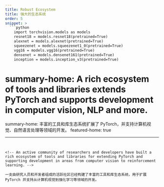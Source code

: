 ```yaml
---
title: Robust Ecosystem
title: 强大的生态系统
order: 5
snippet: >
  ```python
    import torchvision.models as models
    resnet18 = models.resnet18(pretrained=True)
    alexnet = models.alexnet(pretrained=True)
    squeezenet = models.squeezenet1_0(pretrained=True)
    vgg16 = models.vgg16(pretrained=True)
    densenet = models.densenet161(pretrained=True)
    inception = models.inception_v3(pretrained=True)
  ```

# summary-home: A rich ecosystem of tools and libraries extends PyTorch and supports development in computer vision, NLP and more.
summary-home: 丰富的工具和库生态系统扩展了 PyTorch，并支持计算机视觉、自然语言处理等领域的开发。
featured-home: true

---
```


<!-- An active community of researchers and developers have built a rich ecosystem of tools and libraries for extending PyTorch and supporting development in areas from computer vision to reinforcement learning. -->

一支由研究人员和开发者组成的活跃社区已经构建了丰富的工具和库生态系统，用于扩展 PyTorch 并支持从计算机视觉到强化学习等领域的开发。
